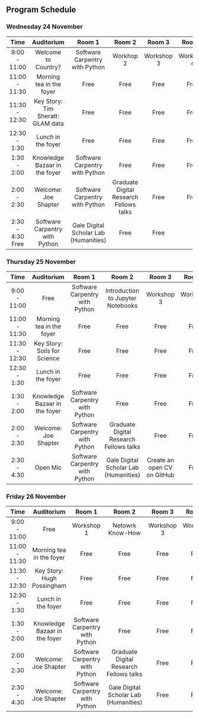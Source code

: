 ## Program Schedule

### Wednesday 24 November

| **Time** |  **Auditorium** | **Room 1** | **Room 2**| **Room 3** | **Room 4** |
| :---: | :---: | :---: | :---:| :---: |:---: |
| 9:00 - 11:00 |  Welcome to Country? | Software Carpentry with Python | Workhop 2 | Workshop 3  | Workshop 4 |
| 11:00 - 11:30 |  Morning tea in the foyer | Free | Free | Free | Free |
| 11:30 - 12:30 | Key Story: Tim Sheratt: GLAM data | Free | Free | Free  |Free |
| 12:30 - 1:30 |  Lunch in the foyer | Free | Free | Free | Free |
| 1:30 - 2:00 |  Knowledge Bazaar in the foyer | Software Carpentry with Python | Free | Free | Free |
| 2:00 - 2:30 |  Welcome: Joe Shapter | Software Carpentry with Python | Graduate Digital Research Fellows talks | Free | Free |
| 2:30 - 4:30 Free | Software Carpentry with Python | Gale Digital Scholar Lab (Humanities) | Free | Free |

### Thursday 25 November

| **Time** |  **Auditorium** | **Room 1** | **Room 2**| **Room 3** | **Room 4** |
| :---: | :---: | :---: | :---:| :---: |:---: |
| 9:00 - 11:00 |  Free | Software Carpentry with Python | Introduction to Jupyter Notebooks | Workshop 3  | Workshop 4 |
| 11:00 - 11:30 |  Morning tea in the foyer | Free | Free | Free | Free |
| 11:30 - 12:30 | Key Story: Soils for Science | Free | Free | Free  |Free |
| 12:30 - 1:30 |  Lunch in the foyer | Free | Free | Free | Free |
| 1:30 - 2:00 |  Knowledge Bazaar in the foyer | Software Carpentry with Python | Free | Free | Free |
| 2:00 - 2:30 |  Welcome: Joe Shapter | Software Carpentry with Python | Graduate Digital Research Fellows talks | Free | Free |
| 2:30 - 4:30 |  Open Mic | Software Carpentry with Python | Gale Digital Scholar Lab (Humanities) | Create an open CV on GitHub | Free |

### Friday 26 November

| **Time** |  **Auditorium** | **Room 1** | **Room 2**| **Room 3** | **Room 4** |
| :---: | :---: | :---: | :---:| :---: |:---: |
| 9:00 - 11:00 |  Free | Workshop 1 | Netowrk Know-How | Workshop 3  | Workshop 4 |
| 11:00 - 11:30 |  Morning tea in the foyer | Free | Free | Free | Free |
| 11:30 - 12:30 | Key Story: Hugh Possingham | Free | Free | Free  |Free |
| 12:30 - 1:30 |  Lunch in the foyer | Free | Free | Free | Free |
| 1:30 - 2:00 |  Knowledge Bazaar in the foyer | Software Carpentry with Python | Free | Free | Free |
| 2:00 - 2:30 |  Welcome: Joe Shapter | Software Carpentry with Python | Graduate Digital Research Fellows talks | Free | Free |
| 2:30 - 4:30 |  Welcome: Joe Shapter | Software Carpentry with Python | Gale Digital Scholar Lab (Humanities) | Free | Free |
